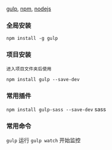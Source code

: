 [gulp](http://gulpjs.com/), [npm](https://www.npmjs.com/), [nodejs](https://nodejs.org)
### 全局安装
```
npm install -g gulp
```
### 项目安装
`进入项目文件夹后使用`
```
npm install gulp --save-dev
```
### 常用插件
`npm install gulp-sass --save-dev` sass
### 常用命令
`gulp` 运行
`gulp watch` 开始监控
